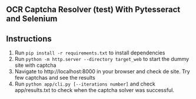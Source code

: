 ## OCR Captcha Resolver (test) With Pytesseract and Selenium


Instructions
--------------------------------------------------------------------------------
1. Run `pip install -r requirements.txt` to install dependencies
2. Run `python -m http.server --directory target_web` to start the dummy site with captcha
3. Navigate to http://localhost:8000 in your browser and check de site. Try few captchas and see the results
4. Run `python app/cli.py [--iterations number]` and check app/results.txt to check when the captcha solver was successful.

